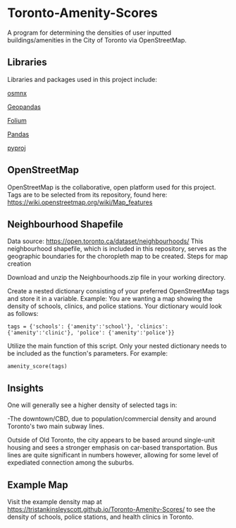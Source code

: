 # Toronto-Amenity-Scores
A program for determining the densities of user inputted buildings/amenities in the City of Toronto via OpenStreetMap.

## Libraries

Libraries and packages used in this project include:

[osmnx](https://osmnx.readthedocs.io/en/stable/)

[Geopandas](https://geopandas.org/en/stable/)

[Folium](http://python-visualization.github.io/folium/)

[Pandas](https://pandas.pydata.org/)

[pyproj](https://pyproj4.github.io/pyproj/stable/)

## OpenStreetMap

OpenStreetMap is the collaborative, open platform used for this project. Tags are to be selected from its repository, found here: https://wiki.openstreetmap.org/wiki/Map_features

## Neighbourhood Shapefile

Data source: https://open.toronto.ca/dataset/neighbourhoods/ This neighbourhood shapefile, which is included in this repository, serves as the geographic boundaries for the choropleth map to be created.
Steps for map creation

Download and unzip the Neighbourhoods.zip file in your working directory.

Create a nested dictionary consisting of your preferred OpenStreetMap tags and store it in a variable. Example: You are wanting a map showing the density of schools, clinics, and police stations. Your dictionary would look as follows:

`tags = {'schools': {'amenity':'school'}, 'clinics': {'amenity':'clinic'}, 'police': {'amenity':'police'}}`

Utilize the main function of this script. Only your nested dictionary needs to be included as the function's parameters. For example:

`amenity_score(tags)`

## Insights

One will generally see a higher density of selected tags in:

-The downtown/CBD, due to population/commercial density and around Toronto's two main subway lines.

Outside of Old Toronto, the city appears to be based around single-unit housing and sees a stronger emphasis on car-based transportation. Bus lines are quite significant in numbers however, allowing for some level of expediated connection among the suburbs.

## Example Map

Visit the example density map at https://tristankinsleyscott.github.io/Toronto-Amenity-Scores/ to see the density of schools, police stations, and health clinics in Toronto.
